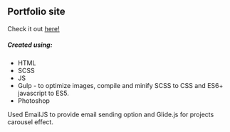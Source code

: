 ## Portfolio site

Check it out <a href="https://pecko95.github.io/Portfolio" target="_blank">here!</a>

##### Created using:
* HTML
* SCSS
* JS
* Gulp - to optimize images, compile and minify SCSS to CSS and ES6+ javascript to ES5.
* Photoshop

Used EmailJS to provide email sending option and Glide.js for projects carousel effect.
